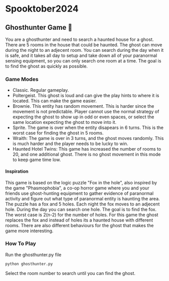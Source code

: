 # Spooktober2024



## Ghosthunter Game 👻

You are a ghosthunter and need to search a haunted house for a ghost. 
There are 5 rooms in the house that could be haunted. 
The ghost can move during the night to an adjecent room. 
You can search during the day when it is safe, and it takes all day to setup and take down all of your paranormal sensing equipment, so you can only search one room at a time.
The goal is to find the ghost as quickly as possible.

### Game Modes

* Classic. Regular gameplay.
* Poltergeist. This ghost is loud and can give the play hints to where it is located. This can make the game easier.
* Brownie. This entity has random movement. This is harder since the movement is not predictable. Player cannot use the normal strategy of expecting the ghost to show up in odd or even spaces, or select the same location expecting the ghost to move into it.
* Sprite. The game is over when the entity disapears in 6 turns. This is the worst case for finding the ghost in 5 rooms.
* Wraith: The game is over in 3 turns, and the ghost moves randomly. This is much harder and the player needs to be lucky to win.
* Haunted Hotel Twins: This game has increased the number of rooms to 20, and one additional ghost. There is no ghost movement in this mode to keep game time low.


#### Inspiration
This game is based on the logic puzzle "Fox in the hole", also inspired by the game "Phasmophobia", a co-op horror game where you and your friends use ghost-hunting equipment to gather evidence of paranormal activity and figure out what type of paranormal entity is haunting the area. 
The puzzle has a fox and 5 holes. Each night the fox moves to an adjecent hole. During the day you can search one hole. The goal is to find the fox. The worst case is 2(n-2) for the number of holes. For this game the ghost replaces the fox and instead of holes its a haunted house with different rooms. There are also different behaviours for the ghost that makes the game more interesting.

### How To Play

Run the ghosthunter.py file

```
python ghosthunter.py
```

Select the room number to search until you can find the ghost.